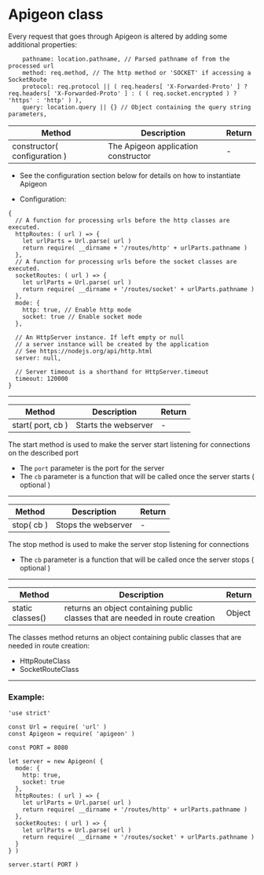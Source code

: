 # Apigeon class

Every request that goes through Apigeon is altered by adding some additional properties:

```
    pathname: location.pathname, // Parsed pathname of from the processed url
    method: req.method, // The http method or 'SOCKET' if accessing a SocketRoute
    protocol: req.protocol || ( req.headers[ 'X-Forwarded-Proto' ] ? req.headers[ 'X-Forwarded-Proto' ] : ( ( req.socket.encrypted ) ? 'https' : 'http' ) ),
    query: location.query || {} // Object containing the query string parameters,
```

Method | Description | Return
--- | --- | ---
constructor( configuration ) |  The Apigeon application constructor | -

- See the configuration section below for details on how to instantiate Apigeon

- Configuration:

```
{
  // A function for processing urls before the http classes are executed.
  httpRoutes: ( url ) => {
    let urlParts = Url.parse( url )
    return require( __dirname + '/routes/http' + urlParts.pathname )
  },
  // A function for processing urls before the socket classes are executed.
  socketRoutes: ( url ) => {
    let urlParts = Url.parse( url )
    return require( __dirname + '/routes/socket' + urlParts.pathname )
  },
  mode: {
    http: true, // Enable http mode
    socket: true // Enable socket mode
  },

  // An HttpServer instance. If left empty or null
  // a server instance will be created by the application
  // See https://nodejs.org/api/http.html
  server: null,

  // Server timeout is a shorthand for HttpServer.timeout
  timeout: 120000
}
```

---

Method | Description | Return
--- | --- | ---
start( port, cb ) | Starts the webserver | -

The start method is used to make the server start listening for connections on the described port

- The `port` parameter is the port for the server
- The `cb` parameter is a function that will be called once the server starts ( optional )

---

Method | Description | Return
--- | --- | ---
stop( cb ) | Stops the webserver  | -

The stop method is used to make the server stop listening for connections

- The `cb` parameter is a function that will be called once the server stops ( optional )

---

Method | Description | Return
--- | --- | ---
static classes() | returns an object containing public classes that are needed in route creation | Object

The classes method returns an object containing public classes that are needed in route creation:


 - HttpRouteClass
 - SocketRouteClass

---

### Example:

```
'use strict'

const Url = require( 'url' )
const Apigeon = require( 'apigeon' )

const PORT = 8080

let server = new Apigeon( {
  mode: {
    http: true,
    socket: true
  },
  httpRoutes: ( url ) => {
    let urlParts = Url.parse( url )
    return require( __dirname + '/routes/http' + urlParts.pathname )
  },
  socketRoutes: ( url ) => {
    let urlParts = Url.parse( url )
    return require( __dirname + '/routes/socket' + urlParts.pathname )
  }
} )

server.start( PORT )

```
